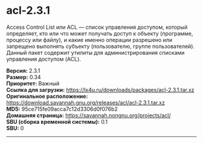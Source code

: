 # acl-2.3.1

Access Control List или ACL — список управления доступом, который определяет, кто или что может получать доступ к объекту (программе, процессу или файлу), и какие именно операции разрешено или запрещено выполнять субъекту (пользователю, группе пользователей). Данный пакет содержит утилиты для администрирования списками управления доступом (ACL).

**Версия:** 2.3.1
<br />
**Размер:** 0.34
<br />
**Приоритет:** Важный
<br />
**Ссылка для загрузки:** https://lx4u.ru/downloads/packages/acl-2.3.1.tar.xz
<br />
**Оригинальное расположение:** https://download.savannah.gnu.org/releases/acl/acl-2.3.1.tar.xz
<br />
**MD5:** 95ce715fe09acca7c12d3306d0f076b2
<br />
**Домашняя страница:** https://savannah.nongnu.org/projects/acl/
        <br />**SBU (сборка временной системы):** 0.1
<br />
**SBU:** 0
***
            